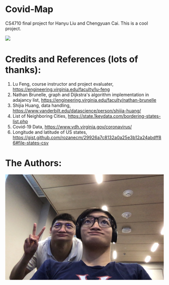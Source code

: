 # Covid-Map

CS4710 final project for Hanyu Liu and Chengyuan Cai. This is a cool project.

![](/images/illustration.gif)

# Credits and References (lots of thanks):
1. Lu Feng, course instructor and project evaluater, https://engineering.virginia.edu/faculty/lu-feng
2. Nathan Brunelle, graph and Dijkstra's algorithm implementation in adajancy list, https://engineering.virginia.edu/faculty/nathan-brunelle
3. Shijia Huang, data handling, https://www.vanderbilt.edu/datascience/person/shijia-huang/
4. List of Neighboring Cities, https://state.1keydata.com/bordering-states-list.php
5. Covid-19 Data, https://www.vdh.virginia.gov/coronavirus/
6. Longitude and latitude of US states, https://gist.github.com/rozanecm/29926a7c8132a0a25e3b12a24abdff86#file-states-csv


# The Authors:
![GitHub Logo](/images/two_students.png)
